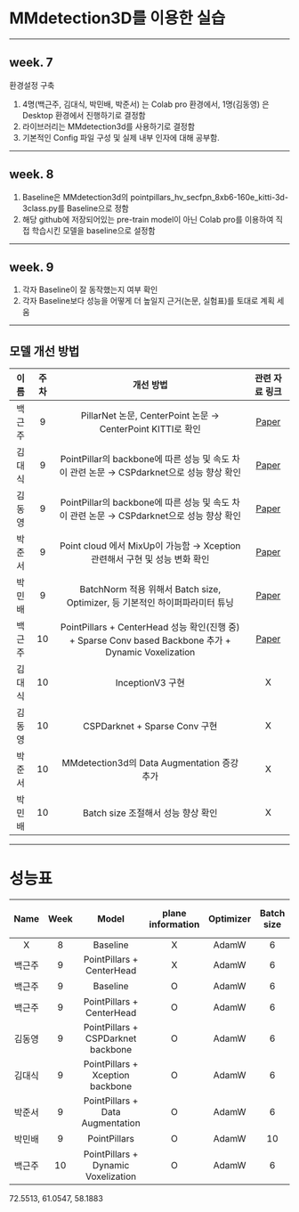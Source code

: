 # MMdetection3D를 이용한 실습
-----------------------------------------
## week. 7
환경설정 구축
1. 4명(백근주, 김대식, 박민배, 박준서) 는 Colab pro 환경에서, 1명(김동영) 은 Desktop 환경에서 진행하기로 결정함
2. 라이브러리는 MMdetection3d를 사용하기로 결정함
3. 기본적인 Config 파일 구성 및 실제 내부 인자에 대해 공부함.
------------------------------------------------
## week. 8
1. Baseline은 MMdetection3d의 pointpillars_hv_secfpn_8xb6-160e_kitti-3d-3class.py를 Baseline으로 정함
2. 해당 github에 저장되어있는 pre-train model이 아닌 Colab pro를 이용하여 직접 학습시킨 모델을 baseline으로 설정함

------------------------------------------------
## week. 9
1. 각자 Baseline이 잘 동작했는지 여부 확인
2. 각자 Baseline보다 성능을 어떻게 더 높일지 근거(논문, 실험표)를 토대로 계획 세움
------------------------------------------------
## 모델 개선 방법

| 이름 | 주차 | 개선 방법 | 관련 자료 링크 |
| :--: | :--: | :------: | :------------: |
| 백근주 | 9 | PillarNet 논문, CenterPoint 논문 → CenterPoint KITTI로 확인 | [Paper](https://arxiv.org/pdf/2205.07403.pdf) |
| 김대식 | 9 | PointPillar의 backbone에 따른 성능 및 속도 차이 관련 논문 → CSPdarknet으로 성능 향상 확인 | [Paper](https://arxiv.org/pdf/2209.15252.pdf) |
| 김동영 | 9 | PointPillar의 backbone에 따른 성능 및 속도 차이 관련 논문 → CSPdarknet으로 성능 향상 확인 | [Paper](https://arxiv.org/pdf/2209.15252.pdf) |
| 박준서 | 9 | Point cloud 에서 MixUp이 가능함 → Xception 관련해서 구현 및 성능 변화 확인 | [Paper](https://arxiv.org/pdf/2008.06374.pdf) |
| 박민배 | 9 | BatchNorm 적용 위해서 Batch size, Optimizer, 등 기본적인 하이퍼파라미터 튜닝 | [Paper](https://arxiv.org/pdf/1502.03167.pdf) |
| 백근주 | 10 | PointPillars + CenterHead 성능 확인(진행 중) + Sparse Conv based Backbone 추가 + Dynamic Voxelization | [Paper](https://arxiv.org/pdf/2205.07403.pdf) |
| 김대식 | 10 | InceptionV3 구현 | X
| 김동영 | 10 | CSPDarknet + Sparse Conv 구현 | X
| 박준서 | 10 | MMdetection3d의 Data Augmentation 증강 추가 | X
| 박민배 | 10 | Batch size 조절해서 성능 향상 확인 | X


----------------------------------------------------------------
# 성능표
| Name | Week |         Model           | plane information |Optimizer | Batch size | Learning rate | Scheduler | Epochs | Overall 3D AP@40 | Easy | Moderate | Hard | Model | 
|:------: | :---: | :-------------: | :--:|:--------:| :---------:| :-----------: | :-------: | :----: | :--------------: | :--: | :------: | :--: | :--: |
| X | 8 | Baseline | X |AdamW | 6 | 0.001 | CosineAnnealingLR | 160 | | 65.5701 | 54.9237 | 51.5132 | [Model](https://drive.google.com/file/d/1TnQbvm3nCYMMiUrO_cu2UBM86FeF9itQ/view?usp=sharing)
| 백근주 | 9 | PointPillars + CenterHead | X | AdamW | 6 | 0.001 | CosineAnnealingLR | 160 | | 66.9484 | 55.3218 | 52.2746 | [Model](https://drive.google.com/file/d/1-eSuQaZbowHk_bxLbCrasmnZOiXLcrJ9/view?usp=sharing)
| 백근주 | 9 | Baseline | O | AdamW | 6 | 0.001 | CosineAnnealingLR | 160 | | 76.5073 | 64.7261 | 61.3703 | [Model](https://drive.google.com/file/d/10bbZDvSeEzf0Us2Sbwi1s0wEKbks4GIj/view?usp=sharing)
| 백근주 | 9 | PointPillars + CenterHead | O | AdamW | 6 | 0.001 | CosineAnnealingLR | 160 | | 72.5513 | 61.0547 | 58.1883 | [Model](https://drive.google.com/file/d/1-oJ0zOzgoKC9yhGmo44t8iLo5qSs2YEV/view?usp=sharing)
| 김동영 | 9 | PointPillars + CSPDarknet backbone | O | AdamW | 6 | 0.001 | CosineAnnealingLR | 160 | | | | | [Model]()
| 김대식 | 9 | PointPillars + Xception backbone | O | AdamW | 6 | 0.001 | CosineAnnealingLR | 160 | | 71.2553 | 57.8940 | 53.9587 | [Model](https://drive.google.com/file/d/11xA29l78re9814iWg-P13SVgOj6E5Das/view?usp=sharing)
| 박준서 | 9 | PointPillars + Data Augmentation | O | AdamW | 6 | 0.001 | CosineAnnealingLR | 160 | | | | | [Model]()
| 박민배 | 9 | PointPillars | O | AdamW | 10 | 0.001 | CosineAnnealingLR | 160 | | | | | [Model]()
| 백근주 | 10 | PointPillars + Dynamic Voxelization | O | AdamW | 6 | 0.001 | CosineAnnealingLR | 160 | | 75.4072 | 63.8551 | 60.1609 | [Model](https://drive.google.com/file/d/1-G6D4yBrJjnq0wCQilm6r5uOaH_nLf8v/view?usp=sharing)

72.5513, 61.0547, 58.1883
